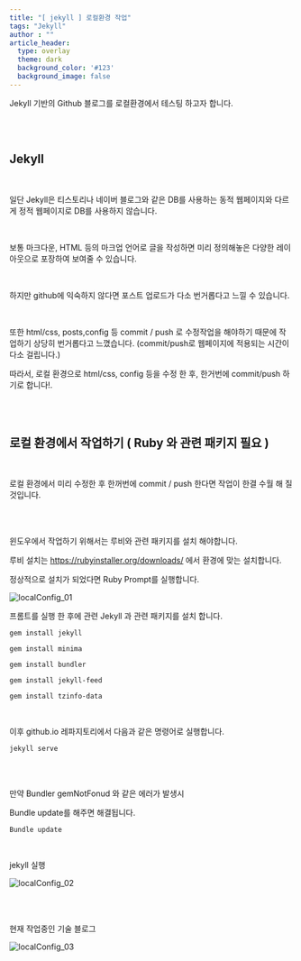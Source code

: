 ```yaml
---
title: "[ jekyll ] 로컬환경 작업"
tags: "Jekyll"
author : ""
article_header:
  type: overlay
  theme: dark
  background_color: '#123'
  background_image: false
---
```




Jekyll 기반의 Github 블로그를 로컬환경에서 테스팅 하고자 합니다.

<br>

<br>

## Jekyll

<br>

일단 Jekyll은 티스토리나 네이버 블로그와 같은 DB를 사용하는 동적 웹페이지와 다르게 정적 웹페이지로 DB를 사용하지 않습니다.

<br>

보통 마크다운, HTML 등의 마크업 언어로 글을 작성하면 미리 정의해놓은 다양한 레이아웃으로 포장하여 보여줄 수 있습니다.

<br>

하지만 github에 익숙하지 않다면 포스트 업로드가 다소 번거롭다고 느낄 수 있습니다.

<br>

또한 html/css, posts,config 등 commit / push 로 수정작업을 해야하기 때문에 작업하기 상당히 번거롭다고 느꼈습니다.
(commit/push로 웹페이지에 적용되는 시간이 다소 걸립니다.)
<br>

따라서, 로컬 환경으로 html/css, config 등을 수정 한 후, 한거번에 commit/push 하기로 합니다!.

<br>

<br>

## 로컬 환경에서 작업하기 ( Ruby 와 관련 패키지 필요 )

<br>

로컬 환경에서 미리 수정한 후 한꺼번에 commit / push 한다면 작업이 한결 수월 해 질것입니다.

<br>

<br>

윈도우에서 작업하기 위해서는 루비와 관련 패키지를 설치 해야합니다.



루비 설치는 https://rubyinstaller.org/downloads/ 에서 환경에 맞는 설치합니다.

정상적으로 설치가 되었다면 Ruby Prompt를 실행합니다.

![localConfig_01](https://user-images.githubusercontent.com/46040293/67728108-518b4780-fa2f-11e9-90a3-7c1a469455ec.png)






프롬트를 실행 한 후에 관련 Jekyll 과 관련 패키지를 설치 합니다.

```
gem install jekyll 

gem install minima 

gem install bundler 

gem install jekyll-feed 

gem install tzinfo-data
```



<br>

이후 github.io 레파지토리에서 다음과 같은 명령어로 실행합니다.

```
jekyll serve
```

<br>

<br>

만약 Bundler gemNotFonud 와 같은 에러가 발생시

Bundle update를 해주면 해결됩니다.

```
Bundle update
```

<br>

jekyll 실행

![localConfig_02](https://user-images.githubusercontent.com/46040293/67728118-5c45dc80-fa2f-11e9-9eb6-76c2a7e5949a.png)

<br>

<br>

현재 작업중인 기술 블로그

![localConfig_03](https://user-images.githubusercontent.com/46040293/67728124-6071fa00-fa2f-11e9-89ed-9fd3e5a7b8f4.png)


